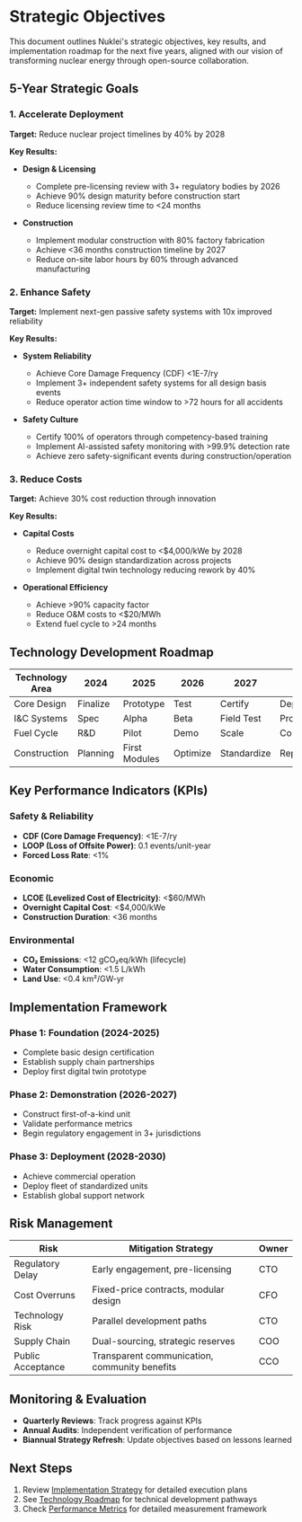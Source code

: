 # Strategic Objectives

This document outlines Nuklei's strategic objectives, key results, and implementation roadmap for the next five years, aligned with our vision of transforming nuclear energy through open-source collaboration.

## 5-Year Strategic Goals

### 1. Accelerate Deployment
**Target:** Reduce nuclear project timelines by 40% by 2028

**Key Results:**
- **Design & Licensing**
  - Complete pre-licensing review with 3+ regulatory bodies by 2026
  - Achieve 90% design maturity before construction start
  - Reduce licensing review time to <24 months

- **Construction**
  - Implement modular construction with 80% factory fabrication
  - Achieve <36 months construction timeline by 2027
  - Reduce on-site labor hours by 60% through advanced manufacturing

### 2. Enhance Safety
**Target:** Implement next-gen passive safety systems with 10x improved reliability

**Key Results:**
- **System Reliability**
  - Achieve Core Damage Frequency (CDF) <1E-7/ry
  - Implement 3+ independent safety systems for all design basis events
  - Reduce operator action time window to >72 hours for all accidents

- **Safety Culture**
  - Certify 100% of operators through competency-based training
  - Implement AI-assisted safety monitoring with >99.9% detection rate
  - Achieve zero safety-significant events during construction/operation

### 3. Reduce Costs
**Target:** Achieve 30% cost reduction through innovation

**Key Results:**
- **Capital Costs**
  - Reduce overnight capital cost to <$4,000/kWe by 2028
  - Achieve 90% design standardization across projects
  - Implement digital twin technology reducing rework by 40%

- **Operational Efficiency**
  - Achieve >90% capacity factor
  - Reduce O&M costs to <$20/MWh
  - Extend fuel cycle to >24 months

## Technology Development Roadmap

| Technology Area | 2024 | 2025 | 2026 | 2027 | 2028 |
|----------------|------|------|------|------|------|
| Core Design | Finalize | Prototype | Test | Certify | Deploy |
| I&C Systems | Spec | Alpha | Beta | Field Test | Production |
| Fuel Cycle | R&D | Pilot | Demo | Scale | Commercial |
| Construction | Planning | First Modules | Optimize | Standardize | Replicate |

## Key Performance Indicators (KPIs)

### Safety & Reliability
- **CDF (Core Damage Frequency)**: <1E-7/ry
- **LOOP (Loss of Offsite Power)**: 0.1 events/unit-year
- **Forced Loss Rate**: <1%

### Economic
- **LCOE (Levelized Cost of Electricity)**: <$60/MWh
- **Overnight Capital Cost**: <$4,000/kWe
- **Construction Duration**: <36 months

### Environmental
- **CO₂ Emissions**: <12 gCO₂eq/kWh (lifecycle)
- **Water Consumption**: <1.5 L/kWh
- **Land Use**: <0.4 km²/GW-yr

## Implementation Framework

### Phase 1: Foundation (2024-2025)
- Complete basic design certification
- Establish supply chain partnerships
- Deploy first digital twin prototype

### Phase 2: Demonstration (2026-2027)
- Construct first-of-a-kind unit
- Validate performance metrics
- Begin regulatory engagement in 3+ jurisdictions

### Phase 3: Deployment (2028-2030)
- Achieve commercial operation
- Deploy fleet of standardized units
- Establish global support network

## Risk Management

| Risk | Mitigation Strategy | Owner |
|------|---------------------|-------|
| Regulatory Delay | Early engagement, pre-licensing | CTO |
| Cost Overruns | Fixed-price contracts, modular design | CFO |
| Technology Risk | Parallel development paths | CTO |
| Supply Chain | Dual-sourcing, strategic reserves | COO |
| Public Acceptance | Transparent communication, community benefits | CCO |

## Monitoring & Evaluation

- **Quarterly Reviews**: Track progress against KPIs
- **Annual Audits**: Independent verification of performance
- **Biannual Strategy Refresh**: Update objectives based on lessons learned

## Next Steps

1. Review [Implementation Strategy](implementation.md) for detailed execution plans
2. See [Technology Roadmap](technology-roadmap.md) for technical development pathways
3. Check [Performance Metrics](metrics.md) for detailed measurement framework
